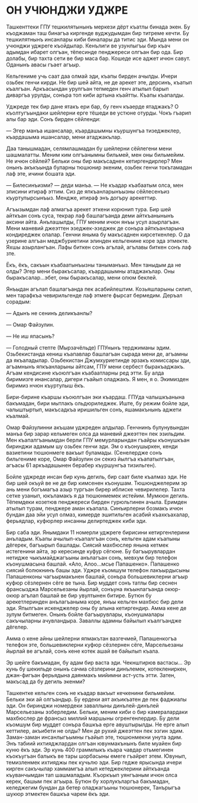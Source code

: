 # ОН УЧЮНДЖИ УДЖРЕ

Ташкенттеки ГПУ тешкилятынынъ меркези дёрт къатлы бинада экен.
Бу къоджаман таш бинагъа киргенде вуджудымдан бир титреме кечти.
Бу тешкилятнынъ инсанлары киби биналары да титис эди.
Мында мени он учюнджи уджреге къойдылар.
Кенълиги ве узунлыгъы бир къач адымдан ибарет олгъан, тёпесинде пенджереси олгъан бир ода.
Бир долабы, бир тахта сети ве бир маса бар.
Кошеде исе аджет ичюн савут.
Оданынъ авасы гъает агъыр.

Кельгениме учь саат даа олмай эди, къапы бирден ачылды.
Ичери озьбек генчи кирди.
Не бир шей айта, не де арекет эте, дерсинъ, къатып къалгъан.
Аркъасындан урулгъан тепмеден генч атылып барып диваргъа урулды, сонъра топ киби артына къайтты.
Къапы къапалды.

Уджреде тек бир дане ятакъ ери бар, бу генч къаерде ятаджакъ?
О къолтугъындаки шейлерни ерге тёшеди ве устюне отурды.
Чокъ гъарип алы бар эди.
Сонъ бирден сёйленди:

— Эгер манъа ишансалар, къардашымны къуршунгъа тизеджеклер, къардашыма ишансалар, мени атаджакълар.

Даа танышмадан, селямлашмадан бу шейлерни сёйлегени мени шашмалатты.
Меним ким олгъанымны бильмей, мен оны бильмейим.
Не ичюн сёйлей?
Бельки оны бир макъсаднен кетиргендирлер?
Мен онынъ акъкъында буларны тюшюнир экеним, озьбек генчи токътамадан лаф эте, ичини бошата эди.

— Билесинъизми? — деди манъа. — Не къадар къабаатым олса, мен зписини итираф эттим.
Сиз де япкъанларынъызны сёйлесенъиз къуртулырсынъыз.
Мендже, итираф энъ догъру арекеттир.

Агъызымдан лаф алмагъа арекет эткени корюнип тура.
Бир шей айткъан сонъ суса, текрар лаф башлагъанда деми айткъанынынъ аксини айта.
Анълашылды, ГПУ меним ичюн янъы усул азырлагъан.
Мени маневий джеэттен эзеджек-эзеджек де сонъра айткъанларына кондиреджек олалар.
Генчни яныма бу макъсаднен кирсеткенлер.
О да узерине алгъан меджбуриетини элинден кельгенине коре эда этмекте.
Яхшы азырлангъан.
Лафы биткен сонъ агълай, агълавы биткен сонъ лаф зте.

Ёкъ, ёкъ, сакъын къабаатынъызны таныманъыз.
Мен таныдым да не олды?
Эгер мени быракъсалар, къардашымны атаджакълар.
Оны быракъсалар...эбет, оны быракъсалар, мени олюм беклей.

Янъыдан агълап башлагъанда пек асабийлештим.
Козьяшларыны силип, мен тарафкъа чевирильгенде лаф этмеге фырсат бермедим.
Деръал сорадым:

— Адынъ не сенинъ деликъанлы?

— Омар Файзулин.

— Не иш япасынъ?

— Голодный степте (Мырзачёльде) ГПУнынъ терджиманы эдим.
Озьбекистанда кениш къапавлар башлагъан сырада мени де, агъамны да якъаладылар.
Озьбекистан Джумхуриетинде эрзакъ комиссары зди, агъамнынъ япкъанларыны айтсам, ГПУ мени сербест быракъаджакъ.
Агъам кендисине къоюлгъан къабаатларны ред этти.
Бу алда биримизге инансалар, дигери гъайып оладжакъ.
Я мен, я о.
Экимизден биримиз нчюн къуртулыш ёкъ.

Бири-бирине къаршы къоюлгъан эки къардаш.
ГПУда чалышкъанына бакъмадан, бири мытлакъ ольдюриледжек.
Иште, бу режим бойле эди, чалыштыртып, макъсадкъа иришильген сонъ, яшамакънынъ аджети къалмай.

Омар Файзулинни акъшам уджреден алдылар.
Генчнинъ булунувындан манъа бир зарар кельмеген олса да маневий джеэттен пек эзильдим.
Мен къапалгъанымдан берли ГПУ мемурларындан гъайры къонушкъан биринджи адамым шу озьбек генчи эди.
Эм о къонушыркен, кенди вазиетини тюшюнмеге вакъыт буламады.
(Сенелердже сонъ бильгениме коре, Омар Файзулин он секиз йылгъа къапатылгъан, агъасы 61 аркъадашынен берабер къуршунгъа тизильген).

Бойле уджреде инсан бир кунь дегиль, бир саат биле къалмаз эди.
Не бир шей окъуй ве не де бир кимсенен къонушам.
Тюшюнджелерим эр ань мени богъмагъа азыр тургъан бирер иблиске чевирилелер.
Тахта сетке узанып, юкъламакъ я да тюшюнмемек истейим.
Мумкюн дегиль.
Тёпемдеки козетюв пенджереси бирден гурюльтинен ачыла.
Еримден атылып турам, пенджере аман къапала.
Синъирлерни бозмакъ ичюн бундан даа эйи усул олмаз, кимерде эшитильген асабий къахкъахалар, ферьядлар, куфюрлер инсанны делиртеджек киби эди.

Бир саба эди.
Янымдаки 11 номерли уджреге бирисини кетиргенлерини анъладым.
Къапы ачылып-къапалгъан сонъ, кельген адам къапыны дёгерек, багъырып башлады.
Сиясий махбюслер янына кетмек истегенини айта, эр кересинде куфур сёгюне.
Бу багъырувлардан нетидже чыкъмайджагъыны анълагъан сонъ, мевхум бир телефон къонушмасына башлай.
«Ало, Алоо...мсье Папашенко».
Папашенко сиясий болюкнинъ башы эди.
Уджре къомшум телефон лакъырдысыны Папашенконы чагъырмакънен башлай, сонъра большевиклерни агъыр куфюр сёзлернен сёге ве тына.
Бир муддет сонъ татлы бир сеснен франсызджа Марсельезаны йырлай, сонъуна якъынлагъанда окюр-окюр агълап башлай ве бир увултынен битире.
Бутюн бу арекетлеринден анълагъаныма коре, янъы кельген махбюс бир дели эди.
Япылгъан искенджелер оны бу алына кетиргендир.
Амма кене де зулум битмеген.
Онынъ бойле багъырувлары, къонушмалары сакъчыларны ачувландыра.
Заваллы адамны байылып къалгъандже дёгелер.

Амма о кене айны шейлерни япмакътан вазгечмей, Папашенкогъа телефон эте, большевиклерни куфюр сёзлернен сёге, Марсельезаны йырлай ве агълай, сонъ кене котек ашай ве байылып къала.

Эр шейге бакъмадан, бу адам бир васта эди.
Чекнштирюв вастасы...
Эр кунь бу шекильде онынъ сачма сёзлерини динълемек, котеклениркен, джан-фигъан ферьядына даянмакъ мийимни аст-усть этти.
Затен, макъсад да бу дегиль экенми?

Ташкентке кельген сонъ не къадар вакъыт кечкенини бильмейим.
Бельки эки ай олгъандыр.
Бу ердеки аят акъикъатен де пек фаджиалы эди.
Он биринджи номердеки заваллыны динълей-динълей Марсельезаны эзберледим.
Бельки, меним киби о бир камералардаки махбюслер де франсыз миллий маршыны огренгенлердир.
Бу дели къомшум бир муддет сонъра башкъа ерге авуштырылды.
Не ерге алып кеттилер, акъибети не олды?
Мен де рухий джеэттен пек эзгин эдим.
Заман-заман инсанлыгъымны гъайып эте, тюшюнмекни унута эдим.
Энъ табиий ихтияджлардан олгъан ювунмакънынъ биле муайен бир куню ёкъ эди.
Эр кунь 400 граммлыкъ къара чавдар отьмегинен къокъугъан балыкъ ве тары шорбасыны емеге гъайрет этем.
Ювунып, темизленмек ихтияджы пек кучьлю эди.
Бир гедже ярысында ичери кирген сакъчылар хаммамгъа алып кетеджеклерини айткъанда къуванчымдан тап шашмаладым.
Къоркъып уянгъаным ичюн олса керек, башым пек агъыра.
Бутюн бу хорлукъларгъа бакъмадан, келеджегим бундан да бетер оладжагъыны тюшюнерек, Танърыгъа шукюр этмектен башкъа чарем ёкъ эди.
